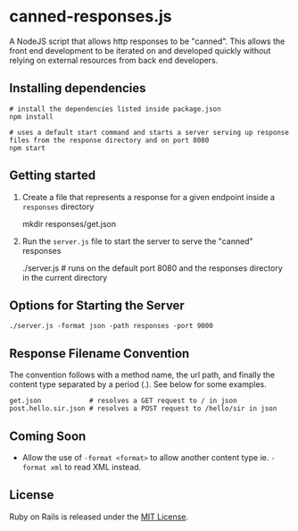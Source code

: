 canned-responses.js
===================

A NodeJS script that allows http responses to be "canned". This allows the front end development to be iterated on and developed quickly without relying on external resources from back end developers.

## Installing dependencies

	# install the dependencies listed inside package.json
	npm install 

	# uses a default start command and starts a server serving up response files from the response directory and on port 8080
	npm start

## Getting started

1. Create a file that represents a response for a given endpoint inside a `responses` directory

	mkdir responses/get.json

2. Run the `server.js` file to start the server to serve the "canned" responses

	./server.js # runs on the default port 8080 and the responses directory in the current directory

## Options for Starting the Server

	./server.js -format json -path responses -port 9000

## Response Filename Convention

The convention follows with a method name, the url path, and finally the content type separated by a period (.). See below for some examples.

	get.json 		   	# resolves a GET request to / in json
	post.hello.sir.json # resolves a POST request to /hello/sir in json

## Coming Soon

- Allow the use of `-format <format>` to allow another content type ie. `-format xml` to read XML instead.

## License

Ruby on Rails is released under the [MIT License](http://www.opensource.org/licenses/MIT).